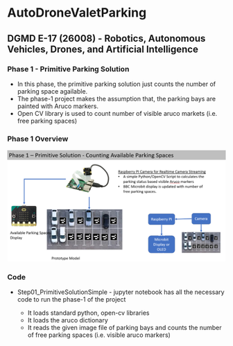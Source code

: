 # AutoDroneValetParking
## DGMD E-17 (26008) - Robotics, Autonomous Vehicles, Drones, and Artificial Intelligence



### Phase 1 - Primitive Parking Solution

* In this phase, the primitive parking solution just counts the number of parking space agailable.
* The phase-1 project makes the assumption that, the parking bays are painted with Aruco markers.
* Open CV library is used to count number of visible aruco markets (i.e. free parking spaces)


### Phase 1 Overview

![Project Overview](Phase1_Overview.PNG)

### Code

* Step01_PrimitiveSolutionSimple - jupyter notebook has all the necessary code to run the phase-1 of the project

  * It loads standard python, open-cv libraries
  * It loads the aruco dictionary
  * It reads the given image file of parking bays and counts the number of free parking spaces (i.e. visible aruco markers)
